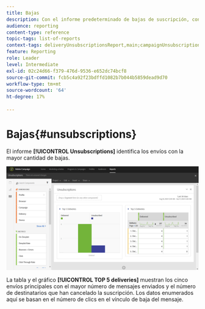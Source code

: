 ```yaml
---
title: Bajas
description: Con el informe predeterminado de bajas de suscripción, conozca cuántas veces los clientes cancelaron la suscripción a sus envíos.
audience: reporting
content-type: reference
topic-tags: list-of-reports
context-tags: deliveryUnsubscriptionsReport,main;campaignUnsubscriptionsReport,main;programUnsubscriptionsReport,main
feature: Reporting
role: Leader
level: Intermediate
exl-id: 02c24d66-f379-476d-9536-e652dc74bcf8
source-git-commit: fcb5c4a92f23bdffd1082b7b044b5859dead9d70
workflow-type: tm+mt
source-wordcount: '64'
ht-degree: 17%

---
```


# Bajas{#unsubscriptions}

El informe **[!UICONTROL Unsubscriptions]** identifica los envíos con la mayor cantidad de bajas.

![](assets/delivery_reports_unsub.png)

La tabla y el gráfico **[!UICONTROL TOP 5 deliveries]** muestran los cinco envíos principales con el mayor número de mensajes enviados y el número de destinatarios que han cancelado la suscripción. Los datos enumerados aquí se basan en el número de clics en el vínculo de baja del mensaje.
